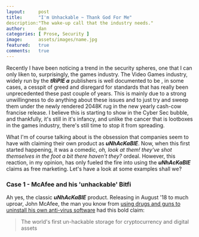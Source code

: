 ```yaml
---
layout:     post
title:      "I'm Unhackable ~ Thank God For Me"
description:"The wake-up call that the industry needs."
author:     dan
categories: [ Prose, Security ]
image:      assets/images/name.jpg
featured:   true
comments:   true
---
```


Recently I have been noticing a trend in the security spheres, one that I can only liken to, surprisingly, the games industry. The Video Games industry, widely run by the ***tRiPlE a*** publishers is well documented to be , in some cases, a cesspit of greed and disregard for standards that has really been unprecedented these past couple of years. This is mainly due to a strong unwillingness to do anything about these issues and to just try and sweep them under the newly rendered 2048K rug in the new  yearly cash-cow francise release. I believe this is starting to show in the Cyber Sec bubble, and thankfully, it's still in it's infancy, and unlike the cancer that is lootboxes in the games industry, there's still time to stop it from spreading.

What I'm of course talking about is the obsession that companies seem to have with claiming their own product as ***uNhAcKaBlE***. Now, when this first started happening, it was a comedic, *oh, look at them! they've shot themselves in the foot a bit there haven't they?* ordeal. However, this reaction, in my opinion, has only fueled the fire into using the ***uNhAcKaBlE*** claims as free marketing. Let's have a look at some examples shall we?

### Case 1 - McAfee and his 'unhackable' Bitfi
Ah yes, the classic ***uNhAcKaBlE*** product. Releasing in August '18 to much uproar, John McAfee, the man you know from [using drugs and guns to uninstall his own anti-virus software](https://www.youtube.com/watch?v=bKgf5PaBzyg) had this bold claim:
> The world's first un-hackable storage for cryptocurrency and digital assets
